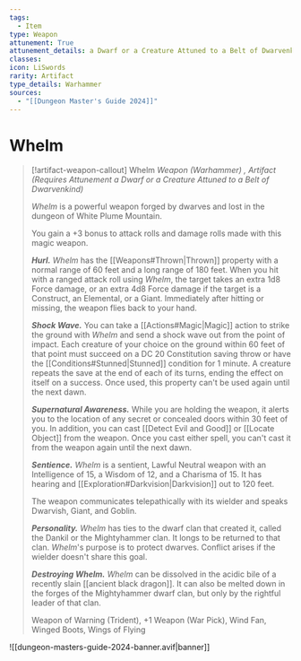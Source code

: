 ```yaml
---
tags:
  - Item
type: Weapon
attunement: True
attunement_details: a Dwarf or a Creature Attuned to a Belt of Dwarvenkind
classes:
icon: LiSwords
rarity: Artifact
type_details: Warhammer
sources: 
  - "[[Dungeon Master's Guide 2024]]"
---
```

# Whelm
>[!artifact-weapon-callout] Whelm
>_Weapon (Warhammer) , Artifact (Requires Attunement a Dwarf or a Creature Attuned to a Belt of Dwarvenkind)_
>
>_Whelm_ is a powerful weapon forged by dwarves and lost in the dungeon of White Plume Mountain.
>
>You gain a +3 bonus to attack rolls and damage rolls made with this magic weapon.
>
>**_Hurl._** _Whelm_ has the [[Weapons#Thrown\|Thrown]] property with a normal range of 60 feet and a long range of 180 feet. When you hit with a ranged attack roll using _Whelm_, the target takes an extra 1d8 Force damage, or an extra 4d8 Force damage if the target is a Construct, an Elemental, or a Giant. Immediately after hitting or missing, the weapon flies back to your hand.
>
>**_Shock Wave._** You can take a [[Actions#Magic\|Magic]] action to strike the ground with _Whelm_ and send a shock wave out from the point of impact. Each creature of your choice on the ground within 60 feet of that point must succeed on a DC 20 Constitution saving throw or have the [[Conditions#Stunned\|Stunned]] condition for 1 minute. A creature repeats the save at the end of each of its turns, ending the effect on itself on a success. Once used, this property can't be used again until the next dawn.
>
>**_Supernatural Awareness._** While you are holding the weapon, it alerts you to the location of any secret or concealed doors within 30 feet of you. In addition, you can cast [[Detect Evil and Good]] or [[Locate Object]] from the weapon. Once you cast either spell, you can't cast it from the weapon again until the next dawn.
>
>**_Sentience._** _Whelm_ is a sentient, Lawful Neutral weapon with an Intelligence of 15, a Wisdom of 12, and a Charisma of 15. It has hearing and [[Exploration#Darkvision\|Darkvision]] out to 120 feet.
>
>The weapon communicates telepathically with its wielder and speaks Dwarvish, Giant, and Goblin.
>
>**_Personality._** _Whelm_ has ties to the dwarf clan that created it, called the Dankil or the Mightyhammer clan. It longs to be returned to that clan. _Whelm_'s purpose is to protect dwarves. Conflict arises if the wielder doesn't share this goal.
>
>**_Destroying Whelm._** _Whelm_ can be dissolved in the acidic bile of a recently slain [[ancient black dragon]]. It can also be melted down in the forges of the Mightyhammer dwarf clan, but only by the rightful leader of that clan.
>
>
>Weapon of Warning (Trident), +1 Weapon (War Pick), Wind Fan, Winged Boots, Wings of Flying
>


![[dungeon-masters-guide-2024-banner.avif|banner]]